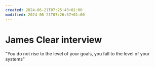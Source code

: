 ```yaml
---
created: 2024-06-21T07:25:43+01:00
modified: 2024-06-21T07:26:37+01:00
---
```


# James Clear interview

"You do not rise to the level of your goals, you fall to the level of your systems"
